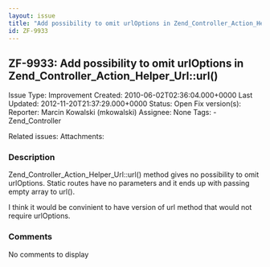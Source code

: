 ```yaml
---
layout: issue
title: "Add possibility to omit urlOptions in Zend_Controller_Action_Helper_Url::url()"
id: ZF-9933
---
```


ZF-9933: Add possibility to omit urlOptions in Zend\_Controller\_Action\_Helper\_Url::url()
-------------------------------------------------------------------------------------------

 Issue Type: Improvement Created: 2010-06-02T02:36:04.000+0000 Last Updated: 2012-11-20T21:37:29.000+0000 Status: Open Fix version(s): 
 Reporter:  Marcin Kowalski (mkowalski)  Assignee:  None  Tags: - Zend\_Controller
 
 Related issues: 
 Attachments: 
### Description

Zend\_Controller\_Action\_Helper\_Url::url() method gives no possibility to omit urlOptions. Static routes have no parameters and it ends up with passing empty array to url().

I think it would be convinient to have version of url method that would not require urlOptions.

 

 

### Comments

No comments to display